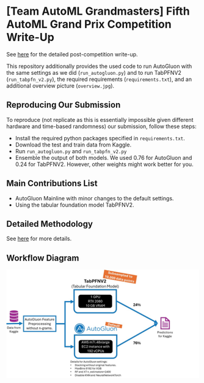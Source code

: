 
# [Team AutoML Grandmasters] Fifth AutoML Grand Prix Competition Write-Up


See [here](https://www.kaggle.com/competitions/playground-series-s4e9/discussion/532635) for the detailed post-competition write-up.

This repository additionally provides the used code to run AutoGluon with the same settings as we did (`run_autogluon.py`) and to run TabPFNV2 (`run_tabpfn_v2.py`), the required requirements (`requirements.txt`), and
an additional overview picture (`overview.jpg`).

## Reproducing Our Submission
<!---
A link to a code repository with complete and detailed instructions so that the results obtained can be reproduced. This is recommended for all participants and mandatory for winners to claim the prizes.
-->

To reproduce (not replicate as this is essentially impossible given different hardware and time-based randomness) our submission, follow these steps:
* Install the required python packages specified in `requirements.txt`. 
* Download the test and train data from Kaggle.
* Run `run_autogluon.py` and `run_tabpfn_v2.py`
* Ensemble the output of both models. We used 0.76 for AutoGluon and 0.24 for TabPFNV2. However, other weights might work better for you. 

## Main Contributions List
<!--- An itemized list of your main contributions and critical elements of success. Suggestions: Contrast your proposed method with others e.g. in terms of computational or implementation complexity, parallelism, memory cost, theoretical grounding.
-->
* AutoGluon Mainline with minor changes to the default settings.
* Using the tabular foundation model TabPFNV2.


## Detailed Methodology
<!--- A detailed description of methodology. Expand and explain your contributions in more detail. The explanations must be self-contained and one must be able to reproduce the approach by reading this section. You can explain and justify the approach by any means, e.g. citations, equations, tables, algorithms, platforms and code libraries utilized, etc. A detailed explanation of the architecture, preprocessing, loss function, training details, hyper-parameters, etc. is expected.
-->
See [here](https://www.kaggle.com/competitions/playground-series-s4e9/discussion/532635) for more details.

## Workflow Diagram
<!--- A representative image / workflow diagram of the method to support additional description. -->
![AutoGluonOverview](overview.jpg)
